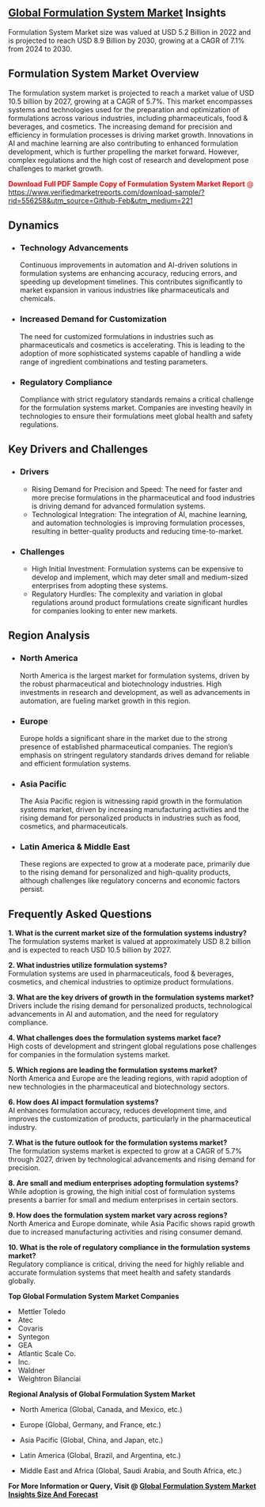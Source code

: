 <h2><a href="https://www.verifiedmarketreports.com/download-sample/?rid=556258&amp;utm_source=Github&amp;utm_medium=221" target="_blank">Global Formulation System Market</a> Insights</h2><p>Formulation System Market size was valued at USD 5.2 Billion in 2022 and is projected to reach USD 8.9 Billion by 2030, growing at a CAGR of 7.1% from 2024 to 2030.</p><p> <h2>Formulation System Market Overview</h2> <p>The formulation system market is projected to reach a market value of USD 10.5 billion by 2027, growing at a CAGR of 5.7%. This market encompasses systems and technologies used for the preparation and optimization of formulations across various industries, including pharmaceuticals, food & beverages, and cosmetics. The increasing demand for precision and efficiency in formulation processes is driving market growth. Innovations in AI and machine learning are also contributing to enhanced formulation development, which is further propelling the market forward. However, complex regulations and the high cost of research and development pose challenges to market growth.</p> <p><p><span class=""><span style="color: #ff0000;"><strong>Download Full PDF Sample Copy of Formulation System Market Report</strong> @ </span><a href="https://www.verifiedmarketreports.com/download-sample/?rid=556258&amp;utm_source=Github-Feb&amp;utm_medium=221" target="_blank">https://www.verifiedmarketreports.com/download-sample/?rid=556258&amp;utm_source=Github-Feb&amp;utm_medium=221</a></span></p></p> <h2>Dynamics</h2> <ul> <li><h3>Technology Advancements</h3> Continuous improvements in automation and AI-driven solutions in formulation systems are enhancing accuracy, reducing errors, and speeding up development timelines. This contributes significantly to market expansion in various industries like pharmaceuticals and chemicals. </li> <li><h3>Increased Demand for Customization</h3> The need for customized formulations in industries such as pharmaceuticals and cosmetics is accelerating. This is leading to the adoption of more sophisticated systems capable of handling a wide range of ingredient combinations and testing parameters. </li> <li><h3>Regulatory Compliance</h3> Compliance with strict regulatory standards remains a critical challenge for the formulation systems market. Companies are investing heavily in technologies to ensure their formulations meet global health and safety regulations. </li> </ul> <h2>Key Drivers and Challenges</h2> <ul> <li><h3>Drivers</h3> <ul> <li>Rising Demand for Precision and Speed: The need for faster and more precise formulations in the pharmaceutical and food industries is driving demand for advanced formulation systems.</li> <li>Technological Integration: The integration of AI, machine learning, and automation technologies is improving formulation processes, resulting in better-quality products and reducing time-to-market.</li> </ul> </li> <li><h3>Challenges</h3> <ul> <li>High Initial Investment: Formulation systems can be expensive to develop and implement, which may deter small and medium-sized enterprises from adopting these systems.</li> <li>Regulatory Hurdles: The complexity and variation in global regulations around product formulations create significant hurdles for companies looking to enter new markets.</li> </ul> </li> </ul> <h2>Region Analysis</h2> <ul> <li><h3>North America</h3> North America is the largest market for formulation systems, driven by the robust pharmaceutical and biotechnology industries. High investments in research and development, as well as advancements in automation, are fueling market growth in this region. </li> <li><h3>Europe</h3> Europe holds a significant share in the market due to the strong presence of established pharmaceutical companies. The region’s emphasis on stringent regulatory standards drives demand for reliable and efficient formulation systems. </li> <li><h3>Asia Pacific</h3> The Asia Pacific region is witnessing rapid growth in the formulation systems market, driven by increasing manufacturing activities and the rising demand for personalized products in industries such as food, cosmetics, and pharmaceuticals. </li> <li><h3>Latin America & Middle East</h3> These regions are expected to grow at a moderate pace, primarily due to the rising demand for personalized and high-quality products, although challenges like regulatory concerns and economic factors persist. </li> </ul> <h2>Frequently Asked Questions</h2> <p><b>1. What is the current market size of the formulation systems industry?</b><br> The formulation systems market is valued at approximately USD 8.2 billion and is expected to reach USD 10.5 billion by 2027.</p> <p><b>2. What industries utilize formulation systems?</b><br> Formulation systems are used in pharmaceuticals, food & beverages, cosmetics, and chemical industries to optimize product formulations.</p> <p><b>3. What are the key drivers of growth in the formulation systems market?</b><br> Drivers include the rising demand for personalized products, technological advancements in AI and automation, and the need for regulatory compliance.</p> <p><b>4. What challenges does the formulation systems market face?</b><br> High costs of development and stringent global regulations pose challenges for companies in the formulation systems market.</p> <p><b>5. Which regions are leading the formulation systems market?</b><br> North America and Europe are the leading regions, with rapid adoption of new technologies in the pharmaceutical and biotechnology sectors.</p> <p><b>6. How does AI impact formulation systems?</b><br> AI enhances formulation accuracy, reduces development time, and improves the customization of products, particularly in the pharmaceutical industry.</p> <p><b>7. What is the future outlook for the formulation systems market?</b><br> The formulation systems market is expected to grow at a CAGR of 5.7% through 2027, driven by technological advancements and rising demand for precision.</p> <p><b>8. Are small and medium enterprises adopting formulation systems?</b><br> While adoption is growing, the high initial cost of formulation systems presents a barrier for small and medium enterprises in certain sectors.</p> <p><b>9. How does the formulation system market vary across regions?</b><br> North America and Europe dominate, while Asia Pacific shows rapid growth due to increased manufacturing activities and rising consumer demand.</p> <p><b>10. What is the role of regulatory compliance in the formulation systems market?</b><br> Regulatory compliance is critical, driving the need for highly reliable and accurate formulation systems that meet health and safety standards globally.</p> </p><p><strong>Top Global Formulation System Market Companies</strong></p><div data-test-id=""><p><li>Mettler Toledo</li><li> Atec</li><li> Covaris</li><li> Syntegon</li><li> GEA</li><li> Atlantic Scale Co.</li><li> Inc.</li><li> Waldner</li><li> Weightron Bilanciai</li></p><div><strong>Regional Analysis of&nbsp;Global Formulation System Market</strong></div><ul><li dir="ltr"><p dir="ltr">North America&nbsp;(Global, Canada, and Mexico, etc.)</p></li><li dir="ltr"><p dir="ltr">Europe (Global, Germany, and France, etc.)</p></li><li dir="ltr"><p dir="ltr">Asia Pacific&nbsp;(Global, China, and Japan, etc.)</p></li><li dir="ltr"><p dir="ltr">Latin America&nbsp;(Global, Brazil, and Argentina, etc.)</p></li><li dir="ltr">Middle East and Africa&nbsp;(Global, Saudi Arabia, and South Africa, etc.)</li></ul><p><strong>For More Information or Query, Visit @&nbsp;</strong><strong><a href="https://www.verifiedmarketreports.com/product/formulation-system-market/?utm_source=Github&amp;utm_medium=221" target="_blank">Global Formulation System Market Insights Size And Forecast</a></strong></p></div>
